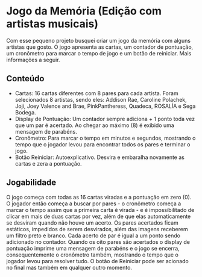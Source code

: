 # Jogo da Memória (Edição com artistas musicais)

Com esse pequeno projeto busquei criar um jogo da memória com alguns artistas que gosto. O jogo apresenta as cartas, um contador de pontuação, um cronômetro para marcar o tempo de jogo e um botão de reiniciar. Mais informações a seguir.

## Conteúdo 

- Cartas: 16 cartas diferentes com 8 pares para cada artista. Foram selecionados 8 artistas, sendo eles: Addison Rae, Caroline Polachek, Joji, Joey Valence and Brae, PinkPantheress, Quadeca, ROSALÍA e Sega Bodega.
- Display de Pontuação: Um contador sempre adiciona + 1 ponto toda vez que um par é acertado. Ao chegar ao máximo (8) é exibido uma mensagem de parabéns.
- Cronômetro: Para marcar o tempo em minutos e segundos, mostrando o tempo que o jogador levou para encontrar todos os pares e terminar o jogo.
- Botão Reiniciar: Autoexplicativo. Desvira e embaralha novamente as cartas e zera a pontuação.

 ## Jogabilidade

O jogo começa com todas as 16 cartas viradas e a pontuação em zero (0). O jogador então começa a buscar por pares - o cronômetro começa a marcar o tempo assim que a primeira carta é virada - e é impossibilitado de clicar em mais de duas cartas por vez, além de que elas automaticamente se desviram quando não houve um acerto. Os pares acertados ficam estáticos, impedidos de serem desvirados, além das imagens receberem um filtro preto e branco. Cada acerto de par é igual a um ponto sendo adicionado no contador. Quando os oito pares são acertados o display de pontuação imprime uma mensagem de parabéns e o jogo se encerra, consequentemente o cronômetro também, mostrando o tempo que o jogador levou para resolver tudo. O botão de Reiniciar pode ser acionado no final mas também em qualquer outro momento. 


